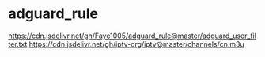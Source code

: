 # adguard_rule

https://cdn.jsdelivr.net/gh/Faye1005/adguard_rule@master/adguard_user_filter.txt
https://cdn.jsdelivr.net/gh/iptv-org/iptv@master/channels/cn.m3u
